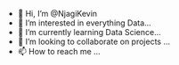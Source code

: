 - 👋 Hi, I’m @NjagiKevin
- 👀 I’m interested in everything Data...
- 🌱 I’m currently learning Data Science...
- 💞️ I’m looking to collaborate on projects ...
- 📫 How to reach me ...

<!---
NjagiKevin/NjagiKevin is a ✨ special ✨ repository because its `README.md` (this file) appears on your GitHub profile.
You can click the Preview link to take a look at your changes.
--->
